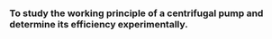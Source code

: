 ### To study the working principle of a centrifugal pump and determine its efficiency experimentally.

